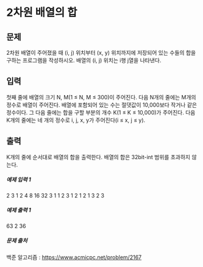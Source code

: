 # 2차원 배열의 합

## 문제
2차원 배열이 주어졌을 때 (i, j) 위치부터 (x, y) 위치까지에 저장되어 있는 수들의 합을 구하는 프로그램을 작성하시오. 배열의 (i, j) 위치는 i행 j열을 나타낸다.

## 입력
첫째 줄에 배열의 크기 N, M(1 ≤ N, M ≤ 300)이 주어진다. 다음 N개의 줄에는 M개의 정수로 배열이 주어진다. 배열에 포함되어 있는 수는 절댓값이 10,000보다 작거나 같은 정수이다. 그 다음 줄에는 합을 구할 부분의 개수 K(1 ≤ K ≤ 10,000)가 주어진다. 다음 K개의 줄에는 네 개의 정수로 i, j, x, y가 주어진다(i ≤ x, j ≤ y).

## 출력
K개의 줄에 순서대로 배열의 합을 출력한다. 배열의 합은 32bit-int 범위를 초과하지 않는다.

##### 예제 입력 1
2 3
1 2 4
8 16 32
3
1 1 2 3
1 2 1 2
1 3 2 3

##### 예제 출력 1
63
2
36

##### 문제 출처
백준 알고리즘 : https://www.acmicpc.net/problem/2167
